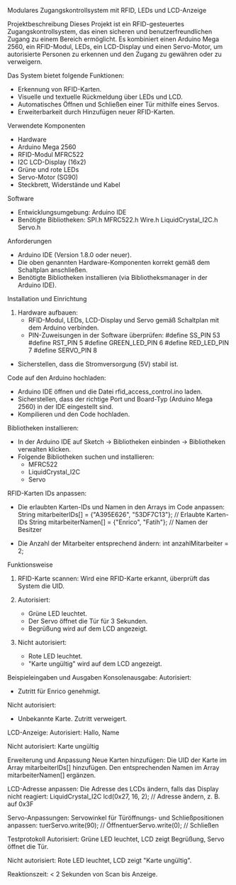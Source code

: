 Modulares Zugangskontrollsystem mit RFID, LEDs und LCD-Anzeige

Projektbeschreibung
Dieses Projekt ist ein RFID-gesteuertes Zugangskontrollsystem, das einen sicheren und benutzerfreundlichen Zugang zu einem Bereich ermöglicht. 
Es kombiniert einen Arduino Mega 2560, ein RFID-Modul, LEDs, ein LCD-Display und einen Servo-Motor, um autorisierte Personen zu erkennen und den Zugang zu gewähren oder zu verweigern.


Das System bietet folgende Funktionen:
- Erkennung von RFID-Karten.
- Visuelle und textuelle Rückmeldung über LEDs und LCD.
- Automatisches Öffnen und Schließen einer Tür mithilfe eines Servos.
- Erweiterbarkeit durch Hinzufügen neuer RFID-Karten.


Verwendete Komponenten
- Hardware
- Arduino Mega 2560
- RFID-Modul MFRC522
- I2C LCD-Display (16x2)
- Grüne und rote LEDs
- Servo-Motor (SG90)
- Steckbrett, Widerstände und Kabel

Software
- Entwicklungsumgebung: Arduino IDE
- Benötigte Bibliotheken:
  SPI.h
  MFRC522.h
  Wire.h
  LiquidCrystal_I2C.h
  Servo.h


Anforderungen
- Arduino IDE (Version 1.8.0 oder neuer).
- Die oben genannten Hardware-Komponenten korrekt gemäß dem Schaltplan anschließen.
- Benötigte Bibliotheken installieren (via Bibliotheksmanager in der Arduino IDE).


Installation und Einrichtung
1. Hardware aufbauen:
   - RFID-Modul, LEDs, LCD-Display und Servo gemäß Schaltplan mit dem Arduino verbinden.
    - PIN-Zuweisungen in der Software überprüfen:
      #define SS_PIN 53
      #define RST_PIN 5
      #define GREEN_LED_PIN 6
      #define RED_LED_PIN 7
      #define SERVO_PIN 8
  - Sicherstellen, dass die Stromversorgung (5V) stabil ist.


Code auf den Arduino hochladen:
- Arduino IDE öffnen und die Datei rfid_access_control.ino laden.
- Sicherstellen, dass der richtige Port und Board-Typ (Arduino Mega 2560) in der IDE eingestellt sind.
- Kompilieren und den Code hochladen.

Bibliotheken installieren:
- In der Arduino IDE auf Sketch -> Bibliotheken einbinden -> Bibliotheken verwalten klicken.
- Folgende Bibliotheken suchen und installieren:
  - MFRC522
  - LiquidCrystal_I2C
  - Servo


RFID-Karten IDs anpassen:
- Die erlaubten Karten-IDs und Namen in den Arrays im Code anpassen:
  String mitarbeiterIDs[] = {"A395E626", "53DF7C13"}; // Erlaubte Karten-IDs
  String mitarbeiterNamen[] = {"Enrico", "Fatih"};    // Namen der Besitzer

- Die Anzahl der Mitarbeiter entsprechend ändern:
  int anzahlMitarbeiter = 2;


Funktionsweise
1. RFID-Karte scannen:
    Wird eine RFID-Karte erkannt, überprüft das System die UID.

2. Autorisiert:
    - Grüne LED leuchtet.
    - Der Servo öffnet die Tür für 3 Sekunden.
    - Begrüßung wird auf dem LCD angezeigt.

3. Nicht autorisiert:
    - Rote LED leuchtet.
    - "Karte ungültig" wird auf dem LCD angezeigt.

Beispieleingaben und Ausgaben
  Konsolenausgabe:
  Autorisiert:
  - Zutritt für Enrico genehmigt.

  Nicht autorisiert:
  - Unbekannte Karte. Zutritt verweigert.

  LCD-Anzeige:
    Autorisiert:
    Hallo, Name

  Nicht autorisiert:
  Karte ungültig


Erweiterung und Anpassung
  Neue Karten hinzufügen:
  Die UID der Karte im Array mitarbeiterIDs[] hinzufügen.
  Den entsprechenden Namen im Array mitarbeiterNamen[] ergänzen.

  LCD-Adresse anpassen:
  Die Adresse des LCDs ändern, falls das Display nicht reagiert:
  LiquidCrystal_I2C lcd(0x27, 16, 2); // Adresse ändern, z. B. auf 0x3F

  Servo-Anpassungen:
  Servowinkel für Türöffnungs- und Schließpositionen anpassen:
  tuerServo.write(90);  // ÖffnentuerServo.write(0);   // Schließen

Testprotokoll
  Autorisiert:
  Grüne LED leuchtet, LCD zeigt Begrüßung, Servo öffnet die Tür.
  
  Nicht autorisiert:
  Rote LED leuchtet, LCD zeigt "Karte ungültig".
  
  Reaktionszeit:
  < 2 Sekunden von Scan bis Anzeige.
